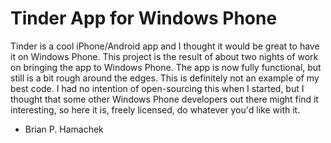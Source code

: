 Tinder App for Windows Phone
======

Tinder is a cool iPhone/Android app and I thought it would be great to have it on Windows Phone.  This project is the result of about two nights of work on bringing the app to Windows Phone.  The app is now fully functional, but still is a bit rough around the edges.  This is definitely not an example of my best code.  I had no intention of open-sourcing this when I started, but I thought that some other Windows Phone developers out there might find it interesting, so here it is, freely licensed, do whatever you'd like with it.

- Brian P. Hamachek